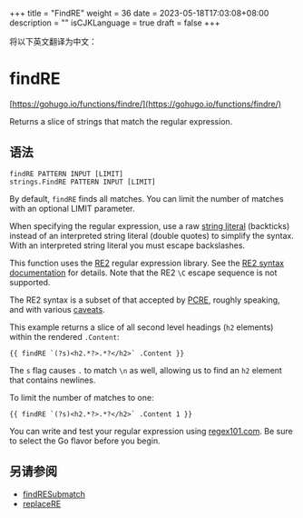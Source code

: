 +++
title = "FindRE"
weight = 36
date = 2023-05-18T17:03:08+08:00
description = ""
isCJKLanguage = true
draft = false
+++

将以下英文翻译为中文：
# findRE

[https://gohugo.io/functions/findre/](https://gohugo.io/functions/findre/)

Returns a slice of strings that match the regular expression.

## 语法

```
findRE PATTERN INPUT [LIMIT]
strings.FindRE PATTERN INPUT [LIMIT]
```

By default, `findRE` finds all matches. You can limit the number of matches with an optional LIMIT parameter.

When specifying the regular expression, use a raw [string literal](https://go.dev/ref/spec#String_literals) (backticks) instead of an interpreted string literal (double quotes) to simplify the syntax. With an interpreted string literal you must escape backslashes.

This function uses the [RE2](https://github.com/google/re2/) regular expression library. See the [RE2 syntax documentation](https://github.com/google/re2/wiki/Syntax/) for details. Note that the RE2 `\C` escape sequence is not supported.

The RE2 syntax is a subset of that accepted by [PCRE](https://www.pcre.org/), roughly speaking, and with various [caveats](https://swtch.com/~rsc/regexp/regexp3.html#caveats).

This example returns a slice of all second level headings (`h2` elements) within the rendered `.Content`:

```go-html-template
{{ findRE `(?s)<h2.*?>.*?</h2>` .Content }}
```

The `s` flag causes `.` to match `\n` as well, allowing us to find an `h2` element that contains newlines.

To limit the number of matches to one:

```go-html-template
{{ findRE `(?s)<h2.*?>.*?</h2>` .Content 1 }}
```

You can write and test your regular expression using [regex101.com](https://regex101.com/). Be sure to select the Go flavor before you begin.

## 另请参阅

- [findRESubmatch](https://gohugo.io/functions/findresubmatch/)
- [replaceRE](https://gohugo.io/functions/replacere/)

